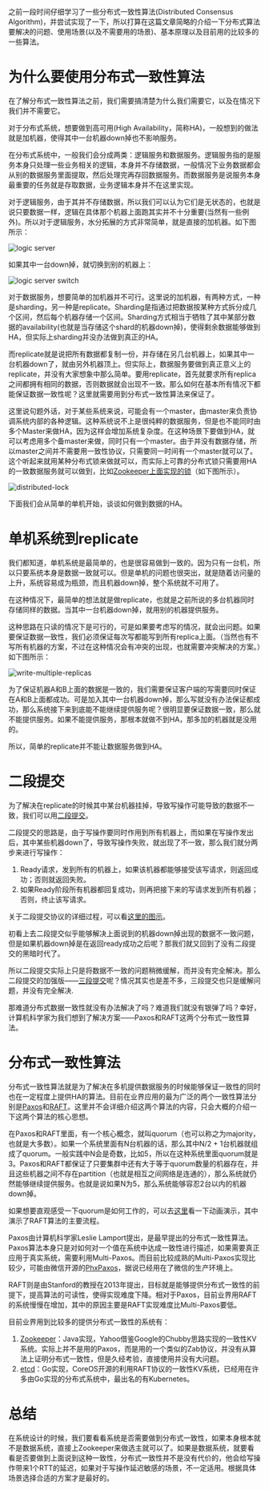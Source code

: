 之前一段时间仔细学习了一些分布式一致性算法(Distributed Consensus Algorithm)，并尝试实现了一下，所以打算在这篇文章简略的介绍一下分布式算法要解决的问题、使用场景(以及不需要用的场景)、基本原理以及目前用的比较多的一些算法。

# 为什么要使用分布式一致性算法

在了解分布式一致性算法之前，我们需要搞清楚为什么我们需要它，以及在情况下我们并不需要它。

对于分布式系统，想要做到高可用(High Availability，简称HA)，一般想到的做法就是加机器，使得其中一台机器down掉也不影响服务。

在分布式系统中，一般我们会分成两类：逻辑服务和数据服务。逻辑服务指的是服务本身只处理一些业务相关的逻辑，本身并不存储数据，一般情况下业务数据都会从别的数据服务里面提取，然后处理完再存回数据服务。而数据服务是说服务本身最重要的任务就是存取数据，业务逻辑本身并不在这里实现。

对于逻辑服务，由于其并不存储数据，所以我们可以认为它们是无状态的，也就是说只要数据一样，逻辑在具体那个机器上面跑其实并不十分重要(当然有一些例外)。所以对于逻辑服务，水分拓展的方式非常简单，就是直接的加机器。如下图所示：

![logic server][1]

如果其中一台down掉，就切换到别的机器上：

![logic server switch][2]

对于数据服务，想要简单的加机器并不可行。这里说的加机器，有两种方式，一种是sharding，另一种是replicate。Sharding是指通过把数据按某种方式拆分成几个区间，然后每个机器存储一个区间。Sharding方式相当于牺牲了其中某部分数据的availability(也就是当存储这个shard的机器down掉)，使得剩余数据能够做到HA，但实际上sharding并没办法做到真正的HA。

而replicate就是说把所有数据都复制一份，并存储在另几台机器上，如果其中一台机器down了，就由另外机器顶上。但实际上，数据服务要做到真正意义上的replicate，并没有大家想象中那么简单。要用replicate，首先就要求所有replica之间都拥有相同的数据，否则数据就会出现不一致。那么如何在基本所有情况下都能保证数据一致性呢？这里就需要用到分布式一致性算法来保证了。

这里说句题外话，对于某些系统来说，可能会有一个master，由master来负责协调系统内部的各种逻辑。这种系统说不上是很纯粹的数据服务，但是也不能同时由多个Master来做HA，因为这样会增加系统复杂度。在这种场景下要做到HA，就可以考虑用多个备master来做，同时只有一个master。由于并没有数据存储，所以master之间并不需要用一致性协议，只需要同一时间有一个master就可以了。这个听起来就用某种分布式锁来做就可以，而实际上可靠的分布式锁只需要用HA的一致数据服务就可以做到，比如[Zookeeper上面实现的锁][3]（如下图所示）。

![distributed-lock][4]

下面我们会从简单的单机开始，谈谈如何做到数据的HA。

# 单机系统到replicate

我们都知道，单机系统是最简单的，也是很容易做到一致的。因为只有一台机，所以只要系统本身是数据一致就可以。但是单机的问题也很突出，就是随着访问量的上升，系统容易成为瓶颈，而且机器down掉，整个系统就不可用了。

在这种情况下，最简单的想法就是做replicate，也就是之前所说的多台机器同时存储同样的数据。当其中一台机器down掉，就用别的机器提供服务。

这种思路在只读的情况下是可行的，可是如果要考虑写的情况，就会出问题。如果要保证数据一致性，我们必须保证每次写都能写到所有replica上面。（当然也有不写所有机器的方案，不过在这种情况会有冲突的出现，也就需要冲突解决的方案。）如下图所示：

![write-multiple-replicas][5]

为了保证机器A和B上面的数据是一致的，我们需要保证客户端的写需要同时保证在A和B上面都成功。可是加入其中一台机器down掉，那么写就没有办法保证都成功，那么系统接下来到底能不能继续提供服务呢？很明显要保证数据一致，那么就不能提供服务。如果不能提供服务，那根本就做不到HA，那多加的机器就是没用的。

所以，简单的replicate并不能让数据服务做到HA。

# 二段提交

为了解决在replicate的时候其中某台机器挂掉，导致写操作可能导致的数据不一致，我们可以用[二段提交][6]。

二段提交的思路是，由于写操作要同时作用到所有机器上，而如果在写操作发出后，其中某些机器down了，导致写操作失败，就出现了不一致，那么我们就分两步来进行写操作：

 1. Ready请求，发到所有的机器上，如果该机器都能够接受该写请求，则返回成功；否则就返回失败。
 2. 如果Ready阶段所有机器都回复成功，则再把接下来的写请求发到所有机器；否则，终止该写请求。

关于二段提交协议的详细过程，可以看[这里的图示][7]。

初看上去二段提交似乎能够解决上面说到的机器down掉出现的数据不一致问题，但是如果机器down掉是在返回ready成功之后呢？那我们就又回到了没有二段提交的黑暗时代了。

所以二段提交实际上只是将数据不一致的问题稍微缓解，而并没有完全解决。那么二段提交的加强版——[三段提交][8]呢？情况其实也是差不多，三段提交也只是缓解问题，并没有完全解决.

那难道分布式数据一致性就没有办法解决了吗？难道我们就没有银弹了吗？幸好，计算机科学家为我们想到了解决方案——Paxos和RAFT这两个分布式一致性算法。

# 分布式一致性算法

分布式一致性算法就是为了解决在多机提供数据服务的时候能够保证一致性的同时也在一定程度上提供HA的算法。目前在业界应用的最为广泛的两个一致性算法分别是[Paxos][9]和[RAFT][10]。这里并不会详细介绍这两个算法的内容，只会大概的介绍一下这两个算法的核心思想。

在Paxos和RAFT里面，有一个核心概念，就叫quorum（也可以称之为majority，也就是大多数）。如果一个系统里面有N台机器的话，那么其中N/2 + 1台机器就组成了quorum。一般实践中N会是奇数，比如5，所以在这种系统里面quorum就是3。Paxos和RAFT都保证了只要集群中还有大于等于quorum数量的机器存在，并且这些机器之间不存在partition（也就是相互之间网络是连通的），那么系统就仍然能够继续提供服务。也就是说如果N为5，那么系统能够容忍2台以内的机器down掉。

如果想要直观感受一下quorum是如何工作的，可以去[这里][11]看一下动画演示，其中演示了RAFT算法的主要流程。

Paxos由计算机科学家Leslie Lamport提出，是最早提出的分布式一致性算法。Paxos算法本身只是对如何对一个值在系统中达成一致性进行描述，如果需要真正应用于真实系统，需要利用Multi-Paxos。而目前比较成熟的Multi-Paxos实现比较少，可能由微信开源的[PhxPaxos][12]，据说已经用在了微信的生产环境上。

RAFT则是由Stanford的教授在2013年提出，目标就是能够提供分布式一致性的前提下，提高算法的可读性，使得实现难度下降。相对于Paxos，目前业界用RAFT的系统慢慢在增加，其中的原因主要是RAFT实现难度比Multi-Paxos要低。

目前业界用到比较多的提供分布式一致性的系统有：

 1. [Zookeeper][13]：Java实现，Yahoo借鉴Google的Chubby思路实现的一致性KV系统。实际上并不是用的Paxos，而是用的一个类似的Zab协议，并没有从算法上证明分布式一致性，但是久经考验，直接使用并没有大问题。
 2. [etcd][14]：Go实现，CoreOS开源的利用RAFT协议的一致性KV系统，已经用在许多由Go实现的分布式系统中，最出名的有Kubernetes。

# 总结

在系统设计的时候，我们要看看系统是否需要做到分布式一致性，如果本身根本就不是数据系统，直接上Zookeeper来做选主就可以了。如果是数据系统，就要看看是否要做到上面说到这种一致性，分布式一致性并不是没有代价的，他会给写操作带来1个RTT的延迟，如果对于写操作延迟敏感的场景，不一定适用。根据具体场景选择合适的方案才是最好的。


  [1]: https://cloud.githubusercontent.com/assets/1321283/19673122/851d117e-9aaf-11e6-897e-5e0ceb198ba9.png
  [2]: https://cloud.githubusercontent.com/assets/1321283/19673159/e6b0f478-9aaf-11e6-86eb-e0d3aa6e1b99.png
  [3]: http://zookeeper.apache.org/doc/trunk/recipes.html#sc_leaderElection
  [4]: https://cloud.githubusercontent.com/assets/1321283/19713751/17df977c-9b7b-11e6-81d5-f290778739e1.png
  [5]: https://cloud.githubusercontent.com/assets/1321283/19626203/bc58f98e-995e-11e6-95bb-40c395f48de8.png
  [6]: https://en.wikipedia.org/wiki/Two-phase_commit_protocol
  [7]: https://exploredatabase.blogspot.jp/2014/07/two-phase-commit-protocol-in-pictures.html
  [8]: https://en.wikipedia.org/wiki/Three-phase_commit_protocol
  [9]: https://en.wikipedia.org/wiki/Paxos_%28computer_science%29
  [10]: https://raft.github.io/
  [11]: https://raft.github.io/
  [12]: https://github.com/tencent-wechat/phxpaxos
  [13]: https://zookeeper.apache.org/
  [14]: https://coreos.com/etcd/
